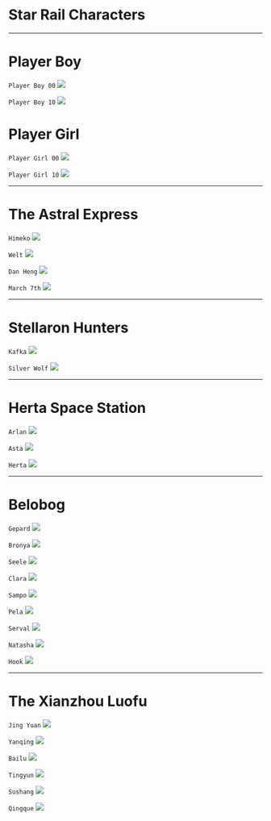 # Star Rail Characters

---

# Player Boy

```Player Boy 00```
<a href="https://github.com/m4urlclo0/SR-Assets/tree/main/Characters/Avatar_PlayerBoy_00/"> <img src="/img/8001.png"/></a>

```Player Boy 10```
<a href="https://github.com/m4urlclo0/SR-Assets/tree/main/Characters/Avatar_PlayerBoy_10/"> <img src="/img/8003.png"/></a>

# Player Girl

```Player Girl 00```
<a href="https://github.com/m4urlclo0/SR-Assets/tree/main/Characters/Avatar_PlayerGirl_00/"> <img src="/img/8002.png"/></a>

```Player Girl 10```
<a href="https://github.com/m4urlclo0/SR-Assets/tree/main/Characters/Avatar_PlayerGirl_10/"> <img src="/img/8004.png"/></a>

---

# The Astral Express

```Himeko```
<a href="https://github.com/m4urlclo0/SR-Assets/tree/main/Characters/Avatar_Himeko_00"> <img src="/img/1003.png"/></a>

```Welt```
<a href="https://github.com/m4urlclo0/SR-Assets/tree/main/Characters/Avatar_Welt_00"><img src="/img/1004.png"/></a>

```Dan Heng```
<a href="https://github.com/m4urlclo0/SR-Assets/tree/main/Characters/Avatar_DanHeng_00"> <img src="/img/1002.png"/></a>

```March 7th```
<a href="https://github.com/m4urlclo0/SR-Assets/tree/main/Characters/Avatar_Mar_7th_00"> <img src="/img/1001.png"/></a>

---

# Stellaron Hunters

```Kafka```
<a href="https://github.com/m4urlclo0/SR-Assets/tree/main/Characters/Avatar_Kafka_00"> <img src="/img/1005.png"/></a>

```Silver Wolf```
<a href="https://github.com/m4urlclo0/SR-Assets/tree/main/Characters/Avatar_Silwolf_00"> <img src="/img/1006.png"/></a>

---

# Herta Space Station

```Arlan```
<a href="https://github.com/m4urlclo0/SR-Assets/tree/main/Characters/Avatar_Arlan_00"> <img src="/img/1008.png"/></a>

```Asta```
<a href="https://github.com/m4urlclo0/SR-Assets/tree/main/Characters/Avatar_Asta_00"> <img src="/img/1009.png"/></a>

```Herta```
<a href="https://github.com/m4urlclo0/SR-Assets/tree/main/Characters/Avatar_Herta_00"> <img src="/img/1013.png"/></a>

---

# Belobog

```Gepard```
<a href="https://github.com/m4urlclo0/SR-Assets/tree/main/Characters/Avatar_Gepard_00"> <img src="/img/1104.png"/></a>

```Bronya```
<a href="https://github.com/m4urlclo0/SR-Assets/tree/main/Characters/Avatar_Bronya_00"> <img src="/img/1101.png"/></a>

```Seele```
<a href="https://github.com/m4urlclo0/SR-Assets/tree/main/Characters/Avatar_Seele_00"> <img src="/img/1102.png"/></a>

```Clara```
<a href="https://github.com/m4urlclo0/SR-Assets/tree/main/Characters/Avatar_Klara_00"> <img src="/img/1107.png"/></a>

```Sampo```
<a href="https://github.com/m4urlclo0/SR-Assets/tree/main/Characters/Avatar_Sampo_00"> <img src="/img/1108.png"/></a>

```Pela```
<a href="https://github.com/m4urlclo0/SR-Assets/tree/main/Characters/Avatar_Pela_00"> <img src="/img/1106.png"/></a>

```Serval```
<a href="https://github.com/m4urlclo0/SR-Assets/tree/main/Characters/Avatar_Serval_00"> <img src="/img/1103.png"/></a>

```Natasha```
<a href="https://github.com/m4urlclo0/SR-Assets/tree/main/Characters/Avatar_Natasha_00"> <img src="/img/1105.png"/></a>

```Hook```
<a href="https://github.com/m4urlclo0/SR-Assets/tree/main/Characters/Avatar_Hook_00"> <img src="/img/1109.png"/></a>

---

# The Xianzhou Luofu

```Jing Yuan```
<a href="https://github.com/m4urlclo0/SR-Assets/tree/main/Characters/Avatar_JingYuan_00"> <img src="/img/1204.png"/></a>

```Yanqing```
<a href="https://github.com/m4urlclo0/SR-Assets/tree/main/Characters/Avatar_Yanqing_00"> <img src="/img/1209.png"/></a>

```Bailu```
<a href="https://github.com/m4urlclo0/SR-Assets/tree/main/Characters/Avatar_Bailu_00"> <img src="/img/1211.png"/></a>

```Tingyun```
<a href="https://github.com/m4urlclo0/SR-Assets/tree/main/Characters/Avatar_Tingyun_00"> <img src="/img/1202.png"/></a>

```Sushang```
<a href="https://github.com/m4urlclo0/SR-Assets/tree/main/Characters/Avatar_Sushang_00"> <img src="/img/1206.png"/></a>

```Qingque```
<a href="https://github.com/m4urlclo0/SR-Assets/tree/main/Characters/Avatar_Qingque_00"> <img src="/img/1201.png"/></a>
